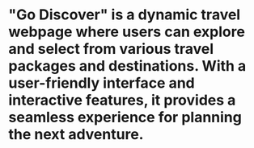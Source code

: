 # "Go Discover" is a dynamic travel webpage where users can explore and select from various travel packages and destinations. With a user-friendly interface and interactive features, it provides a seamless experience for planning the next adventure.
